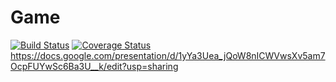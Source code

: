 # Game
[![Build Status](https://travis-ci.com/OenderTuetuenci/Game.svg?branch=master)](https://travis-ci.com/OenderTuetuenci/Game)
[![Coverage Status](https://coveralls.io/repos/github/OenderTuetuenci/Game/badge.svg?branch=master)](https://coveralls.io/github/OenderTuetuenci/Game?branch=master)
https://docs.google.com/presentation/d/1yYa3Uea_jQoW8nICWVwsXv5am7OcpFUYwSc6Ba3U__k/edit?usp=sharing
